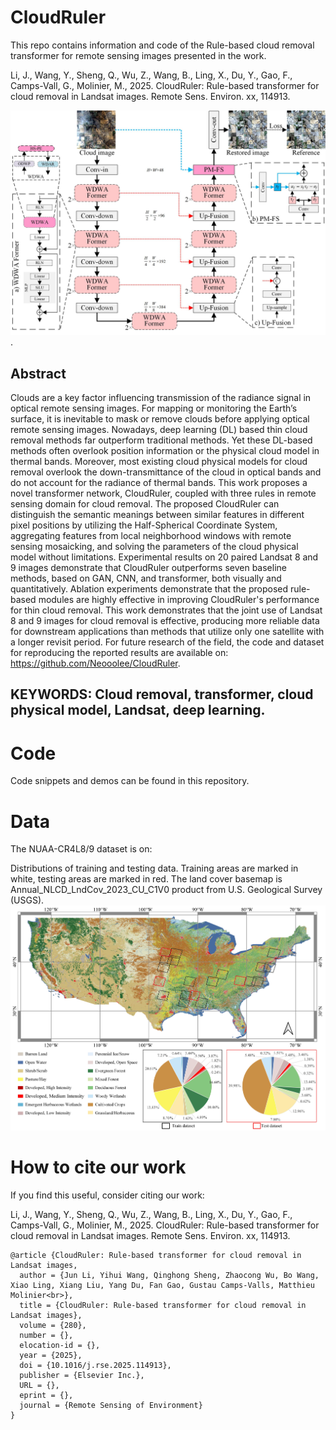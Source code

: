 # CloudRuler

This repo contains information and code of the Rule-based cloud removal transformer for remote sensing images presented in the work.

Li, J., Wang, Y., Sheng, Q., Wu, Z., Wang, B., Ling, X., Du, Y., Gao, F., Camps-Vall, G., Molinier, M., 2025. CloudRuler: Rule-based transformer for cloud removal in Landsat images. Remote Sens. Environ. xx, 114913.

![CloudRuler.jpg](https://github.com/Neooolee/CloudRuler/blob/main/Model.jpg).

## Abstract
Clouds are a key factor influencing transmission of the radiance signal in optical remote sensing images. For mapping or monitoring the Earth’s surface, it is inevitable to mask or remove clouds before applying optical remote sensing images. Nowadays, deep learning (DL) based thin cloud removal methods far outperform traditional methods. Yet these DL-based methods often overlook position information or the physical cloud model in thermal bands. Moreover, most existing cloud physical models for cloud removal overlook the down-transmittance of the cloud in optical bands and do not account for the radiance of thermal bands. This work proposes a novel transformer network, CloudRuler, coupled with three rules in remote sensing domain for cloud removal. The proposed CloudRuler can distinguish the semantic meanings between similar features in different pixel positions by utilizing the Half-Spherical Coordinate System, aggregating features from local neighborhood windows with remote sensing mosaicking, and solving the parameters of the cloud physical model without limitations. Experimental results on 20 paired Landsat 8 and 9 images demonstrate that CloudRuler outperforms seven baseline methods, based on GAN, CNN, and transformer, both visually and quantitatively. Ablation experiments demonstrate that the proposed rule-based modules are highly effective in improving CloudRuler's performance for thin cloud removal. This work demonstrates that the joint use of Landsat 8 and 9 images for cloud removal is effective, producing more reliable data for downstream applications than methods that utilize only one satellite with a longer revisit period. For future research of the field, the code and dataset for reproducing the reported results are available on: https://github.com/Neooolee/CloudRuler.

## KEYWORDS: Cloud removal, transformer, cloud physical model, Landsat, deep learning.

# Code

Code snippets and demos can be found in this repository. 

# Data
The NUAA-CR4L8/9 dataset is on:

Distributions of training and testing data. Training areas are marked in white, testing areas are marked in red. The land cover basemap is Annual_NLCD_LndCov_2023_CU_C1V0 product from U.S. Geological Survey (USGS). 
![NUAA-CR4L8/9.jpg](https://github.com/Neooolee/CloudRuler/blob/main/Data.jpg) 


# How to cite our work
If you find this useful, consider citing our work:

Li, J., Wang, Y., Sheng, Q., Wu, Z., Wang, B., Ling, X., Du, Y., Gao, F., Camps-Vall, G., Molinier, M., 2025. CloudRuler: Rule-based transformer for cloud removal in Landsat images. Remote Sens. Environ. xx, 114913.

```
@article {CloudRuler: Rule-based transformer for cloud removal in Landsat images,
  author = {Jun Li, Yihui Wang, Qinghong Sheng, Zhaocong Wu, Bo Wang, Xiao Ling, Xiang Liu, Yang Du, Fan Gao, Gustau Camps-Valls, Matthieu Molinier<br>},
  title = {CloudRuler: Rule-based transformer for cloud removal in Landsat images},
  volume = {280},
  number = {},
  elocation-id = {},
  year = {2025},
  doi = {10.1016/j.rse.2025.114913},
  publisher = {Elsevier Inc.},
  URL = {},
  eprint = {},
  journal = {Remote Sensing of Environment}
}
```
